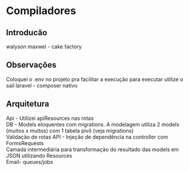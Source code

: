 # Compiladores

## Introducão
walyson maxwel - cake factory


## Observações
Coloquei o .env no projeto pra facilitar a execução
para executar utilize o sail laravel - composer nativo
## Arquitetura
Api - Utilizei apiResources nas rotas\
DB - Models eloquentes com migrations. A modelagem utiliza 2 models (muitos x muitos) com 1 tabela pivô (veja migrations)\
Validação de rotas API - Injeção de dependência na controller com FormsRequests\
Camada intermediária para transformação do resultado das models em JSON utilizando Resources\
Email- queues/jobs





